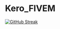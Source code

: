 # Kero_FIVEM

[![GitHub Streak](http://github-readme-streak-stats.herokuapp.com?user=hiimkero2705&theme=tokyonight_duo&hide_border=true&date_format=M%20j%5B%2C%20Y%5D)](https://git.io/streak-stats)
